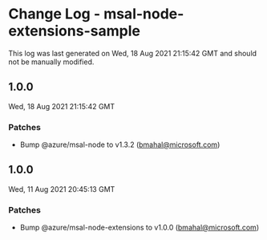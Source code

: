 # Change Log - msal-node-extensions-sample

This log was last generated on Wed, 18 Aug 2021 21:15:42 GMT and should not be manually modified.

<!-- Start content -->

## 1.0.0

Wed, 18 Aug 2021 21:15:42 GMT

### Patches

- Bump @azure/msal-node to v1.3.2 (bmahal@microsoft.com)

## 1.0.0

Wed, 11 Aug 2021 20:45:13 GMT

### Patches

- Bump @azure/msal-node-extensions to v1.0.0 (bmahal@microsoft.com)
